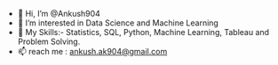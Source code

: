 - 👋 Hi, I’m @Ankush904
- 👀 I’m interested in Data Science and Machine Learning
- 🌱 My Skills:- Statistics, SQL, Python, Machine Learning, Tableau and Problem Solving.
- 📫 reach me : ankush.ak904@gmail.com
